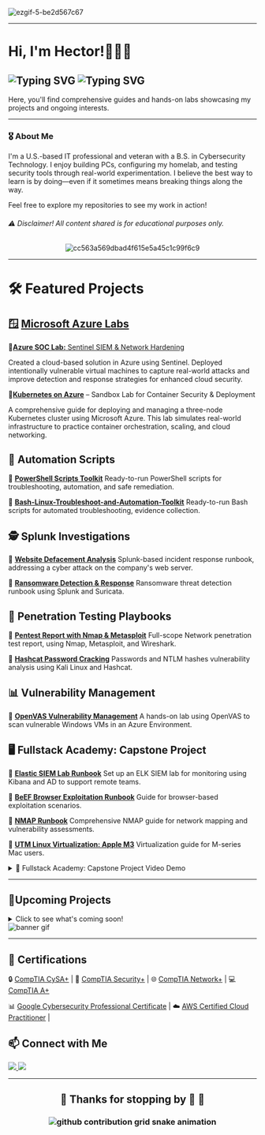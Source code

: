 
![ezgif-5-be2d567c67](https://github.com/user-attachments/assets/ec26148c-9f20-435b-87f7-96cd3d7ca8fe)

----

<h1> Hi, I'm Hector!🧑🏿‍💻</h1>

<h2 align="left">
    <img src="https://readme-typing-svg.herokuapp.com?font=Fira+Code+Medium&size=35&duration=3500&color=2A8BF7&repeat=false&random=false&width=445&lines=%22Hello%2C+World!%22;Welcome%2C" alt="Typing SVG" />

 <img src="https://readme-typing-svg.herokuapp.com?font=Fira+Code+Medium&size=35&duration=3500&pause=1000&color=2A8BF7&repeat=false&random=false&width=600&lines=+++++++++++++++++++++++++++++++++++;Checkout+my+projects.;Networking+Labs+%F0%9F%9B%9C;Cybersecurity+Portfolio%F0%9F%9B%A1%EF%B8%8F" alt="Typing SVG" />

</h2>

<p> Here, you'll find comprehensive guides and hands-on labs showcasing my projects and ongoing interests. </p>

---

<h3>🎖️ About Me </h3>

<p>I'm a U.S.-based IT professional and veteran with a B.S. in Cybersecurity Technology. I enjoy building PCs, configuring my homelab, and testing security tools through real-world experimentation. I believe the best way to learn is by doing—even if it sometimes means breaking things along the way. </p>

<p> Feel free to explore my repositories to see my work in action! </p>

<h6>⚠️ Disclaimer! All content shared is for educational purposes only. </h6>
    
<p align="center">
  <img src="https://github.com/user-attachments/assets/94b6696a-d14a-4606-8a94-30e5a8ae9daa" alt="cc563a569dbad4f615e5a45c1c99f6c9" width="200"/>
</p>

---

<h1> 🛠️ Featured Projects </h1>

<h2> 🪟 <a href="https://github.com/reyestech/Azure-Honeynet-and-Sentinel-Hardening-/tree/main">Microsoft Azure Labs</a>
</h2>

🔹[**Azure SOC Lab:** Sentinel SIEM & Network Hardening](https://github.com/reyestech/Azure-Honeynet-and-Sentinel-Hardening-/tree/main)
<p> Created a cloud-based solution in Azure using Sentinel. Deployed intentionally vulnerable virtual machines to capture real-world attacks and improve detection and response strategies for enhanced cloud security.

🔹[**Kubernetes on Azure**](https://github.com/reyestech/azure-kubernetes-hlab) – Sandbox Lab for Container Security & Deployment
<p> A comprehensive guide for deploying and managing a three-node Kubernetes cluster using Microsoft Azure. This lab simulates real-world infrastructure to practice container orchestration, scaling, and cloud networking.

<h2> 🔄 Automation Scripts </h2>

🔺 [**PowerShell Scripts Toolkit**](https://github.com/reyestech/PowerShell-Win-Troubleshoot-Toolkit) 
Ready-to-run PowerShell scripts for troubleshooting, automation, and safe remediation.

🔺 [**Bash-Linux-Troubleshoot-and-Automation-Toolkit**](https://github.com/reyestech/Bash-Linux-Troubleshoot-and-Automation-Toolkit-) Ready-to-run Bash scripts for automated troubleshooting, evidence collection.



<h2> 🕵️ Splunk Investigations </h2>
    
🔸 [**Website Defacement Analysis**](https://github.com/reyestech/Splunk-Web-Site-Defacement) Splunk-based incident response runbook, addressing a cyber attack on the company's web server.  

🔸 [**Ransomware Detection & Response**](https://github.com/reyestech/Splunk-Ransomware) Ransomware threat detection runbook using Splunk and Suricata.  

<h2> 🥷 Penetration Testing Playbooks </h2>
    
🔺 [**Pentest Report with Nmap & Metasploit**](https://github.com/reyestech/Nmap-Metasploit-Penetration-Testing-Report) Full-scope Network penetration test report, using Nmap, Metasploit, and Wireshark.  

🔺 [**Hashcat Password Cracking**](https://github.com/reyestech/Hashcat/tree/main) Passwords and NTLM hashes vulnerability analysis using Kali Linux and Hashcat.

<h2> 📊 Vulnerability Management </h2>
    
🔹 [**OpenVAS Vulnerability Management**](https://github.com/reyestech/Openvas/blob/main/README.md) A hands-on lab using OpenVAS to scan vulnerable Windows VMs in an Azure Environment. 

<h2> 🖥️ Fullstack Academy: Capstone Project </h2>
    
🔸 [**Elastic SIEM Lab Runbook**](https://github.com/reyestech/Elastic-SIEM-Lab-Runbook) Set up an ELK SIEM lab for monitoring using Kibana and AD to support remote teams.  

🔸 [**BeEF Browser Exploitation Runbook**](https://github.com/reyestech/BeEF-Browser-Exploitation-Framework-Runbook/blob/main/README.md) Guide for browser-based exploitation scenarios.  

🔸 [**NMAP Runbook**](https://github.com/reyestech/NMAP-Runbook) Comprehensive NMAP guide for network mapping and vulnerability assessments.  

🔸 [**UTM Linux Virtualization: Apple M3**](https://github.com/reyestech/UTM-Virtual-Machines-for-M1-M2-Mac-Kali-Linux-Tutorial/tree/main) Virtualization guide for M-series Mac users.  
 
 <details>
  <summary>🎥 Fullstack Academy: Capstone Project Video Demo</summary>
  <a href="https://www.youtube.com/watch?v=j60MCJAZG3s">
    <img src="https://img.youtube.com/vi/j60MCJAZG3s/0.jpg" alt="YouTube Video" />
  </a>
  </details>

---

<h2> 🔨Upcoming Projects</h2>

<details>
  <summary> Click to see what's coming soon!</summary>
  <ul>
    <li><b>- 🔐 Threat Simulation Lab: Blue/Red Team simulation with detection response </b></li>
    <li><b>- 🧠 Python for Security Automation </b></li>
    <li><b>- 📶 All-in-One Portable Router: Docker-based  Raspberry Pi, VPN & Wireless Router with Pi-hole </b></li>
  </ul>
</details>

<img src="https://github.com/user-attachments/assets/3e0dd1c6-0899-4678-9dca-7288bda864ce" alt="banner gif" width="800"/>

---

<h2> 📜 Certifications </h2> 

🔒 [CompTIA CySA+](https://github.com/reyestech/CySACert/blob/de4697c06c882f5b9bc2b1f60aecb32d2ea2ef20/README.md) | 🔑 [CompTIA Security+](https://github.com/reyestech/Comptia-Sec-Cert-Image/tree/main) | 🌐 [CompTIA Network+](https://github.com/reyestech/Network-) | 💻 [CompTIA A+](https://github.com/reyestech/ComptiA-_Cert/blob/main/README.md)

📊 [Google Cybersecurity Professional Certificate](https://github.com/reyestech/Google-Cybersecurity-Professional-Certificate/tree/main) | ☁️ [AWS Certified Cloud Practitioner](https://github.com/reyestech/AWS-Certified-Cloud-Practitioner-Cert)  | 


<h2> 📫 Connect with Me </h2>

<a href="https://linkedin.com/in/reyestech">
  <img src="https://img.shields.io/badge/-LinkedIn-0072b1?&style=for-the-badge&logo=linkedin&logoColor=white" />
</a>

<a href="mailto:hmreyes809@gmail.com">
  <img src="https://img.shields.io/badge/Gmail-333333?style=for-the-badge&logo=gmail&logoColor=red" />
</a>

---

<h2 align="center"> 🐍 Thanks for stopping by 👋 🐍 </h2>
<h3 align="center">
<picture>
  <source
    media="(prefers-color-scheme: dark)"
    srcset="https://raw.githubusercontent.com/platane/snk/output/github-contribution-grid-snake-dark.svg"
  />
  <source
    media="(prefers-color-scheme: light)"
    srcset="https://raw.githubusercontent.com/platane/snk/output/github-contribution-grid-snake.svg"
  />
  <img
    alt="github contribution grid snake animation"
    src="https://raw.githubusercontent.com/platane/snk/output/github-contribution-grid-snake.svg"
  />
  </h2>
  

